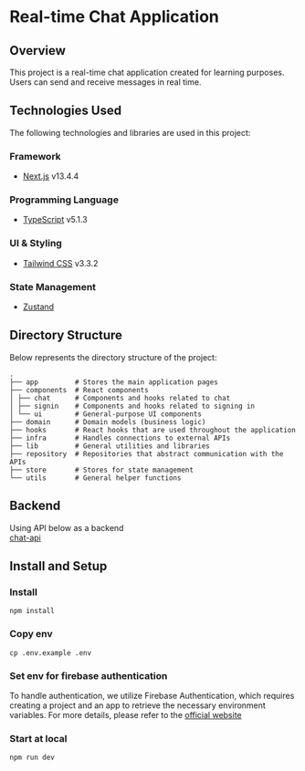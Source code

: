 # Real-time Chat Application

## Overview
This project is a real-time chat application created for learning purposes. Users can send and receive messages in real time.

## Technologies Used
The following technologies and libraries are used in this project:

### Framework
- [Next.js](https://nextjs.org/) v13.4.4

### Programming Language
- [TypeScript](https://www.typescriptlang.org/) v5.1.3

### UI & Styling
- [Tailwind CSS](https://tailwindcss.com/) v3.3.2

### State Management
- [Zustand](https://github.com/pmndrs/zustand)

## Directory Structure
Below represents the directory structure of the project:

```
.
├── app         # Stores the main application pages
├── components  # React components
│ ├── chat      # Components and hooks related to chat
│ ├── signin    # Components and hooks related to signing in
│ └── ui        # General-purpose UI components
├── domain      # Domain models (business logic)
├── hooks       # React hooks that are used throughout the application
├── infra       # Handles connections to external APIs
├── lib         # General utilities and libraries
├── repository  # Repositories that abstract communication with the APIs
├── store       # Stores for state management
└── utils       # General helper functions
```

## Backend
Using API below as a backend <br />
[chat-api](https://github.com/ShunsukeNagashima/chat-api)

## Install and Setup

### Install
```
npm install
```

### Copy env
```
cp .env.example .env
```

### Set env for firebase authentication
To handle authentication, we utilize Firebase Authentication, which requires creating a project and an app to retrieve the necessary environment variables. For more details, please refer to the [official website](https://firebase.google.com/docs/web/setup)


### Start at local
```
npm run dev
```
